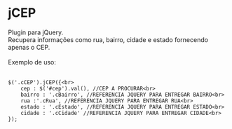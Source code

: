 jCEP
====
Plugin para jQuery.<br>
Recupera informações como rua, bairro, cidade e estado fornecendo apenas o CEP.<br>
<br>
Exemplo de uso:<br>
<br>
```
$('.cCEP').jCEP({<br>
	cep : $('#cep').val(), //CEP A PROCURAR<br>
	bairro : '.cBairro', //REFERENCIA JQUERY PARA ENTREGAR BAIRRO<br>
	rua :'.cRua', //REFERENCIA JQUERY PARA ENTREGAR RUA<br>
	estado : '.cEstado', //REFERENCIA JQUERY PARA ENTREGAR ESTADO<br>
	cidade : '.cCidade' //REFERENCIA JQUERY PARA ENTREGAR CIDADE<br>
});
```
<br>
